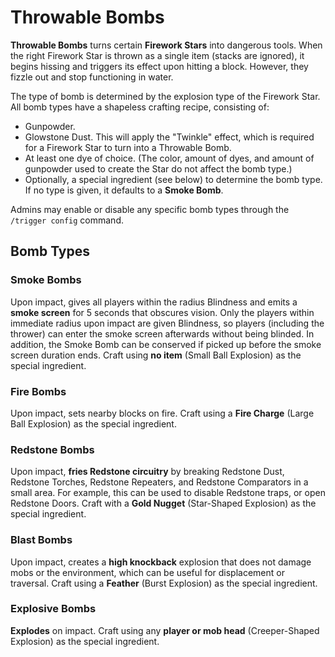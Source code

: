 # Throwable Bombs

**Throwable Bombs** turns certain **Firework Stars** into dangerous tools. When the right Firework Star is thrown as a single item (stacks are ignored), it begins hissing and triggers its effect upon hitting a block. However, they fizzle out and stop functioning in water.

The type of bomb is determined by the explosion type of the Firework Star. All bomb types have a shapeless crafting recipe, consisting of:

* Gunpowder.
* Glowstone Dust. This will apply the "Twinkle" effect, which is required for a Firework Star to turn into a Throwable Bomb.
* At least one dye of choice. (The color, amount of dyes, and amount of gunpowder used to create the Star do not affect the bomb type.)
* Optionally, a special ingredient (see below) to determine the bomb type. If no type is given, it defaults to a **Smoke Bomb**.

Admins may enable or disable any specific bomb types through the `/trigger config` command.

## Bomb Types

### Smoke Bombs

Upon impact, gives all players within the radius Blindness and emits a **smoke screen** for 5 seconds that obscures vision. Only the players within immediate radius upon impact are given Blindness, so players (including the thrower) can enter the smoke screen afterwards without being blinded. In addition, the Smoke Bomb can be conserved if picked up before the smoke screen duration ends. Craft using **no item** (Small Ball Explosion) as the special ingredient.

### Fire Bombs

Upon impact, sets nearby blocks on fire. Craft using a **Fire Charge** (Large Ball Explosion) as the special ingredient.

### Redstone Bombs

Upon impact, **fries Redstone circuitry** by breaking Redstone Dust, Redstone Torches, Redstone Repeaters, and Redstone Comparators in a small area. For example, this can be used to disable Redstone traps, or open Redstone Doors. Craft with a **Gold Nugget** (Star-Shaped Explosion) as the special ingredient.

### Blast Bombs

Upon impact, creates a **high knockback** explosion that does not damage mobs or the environment, which can be useful for displacement or traversal. Craft using a **Feather** (Burst Explosion) as the special ingredient.

### Explosive Bombs

**Explodes** on impact. Craft using any **player or mob head** (Creeper-Shaped Explosion) as the special ingredient.
